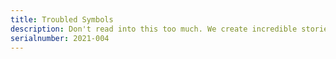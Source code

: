 ```yaml
---
title: Troubled Symbols
description: Don't read into this too much. We create incredible stories with little information. This animation had more ambition than time. I came back and realized it's badly broken. I will fix.
serialnumber: 2021-004
---
```


<troubled-symbols></troubled-symbols>
